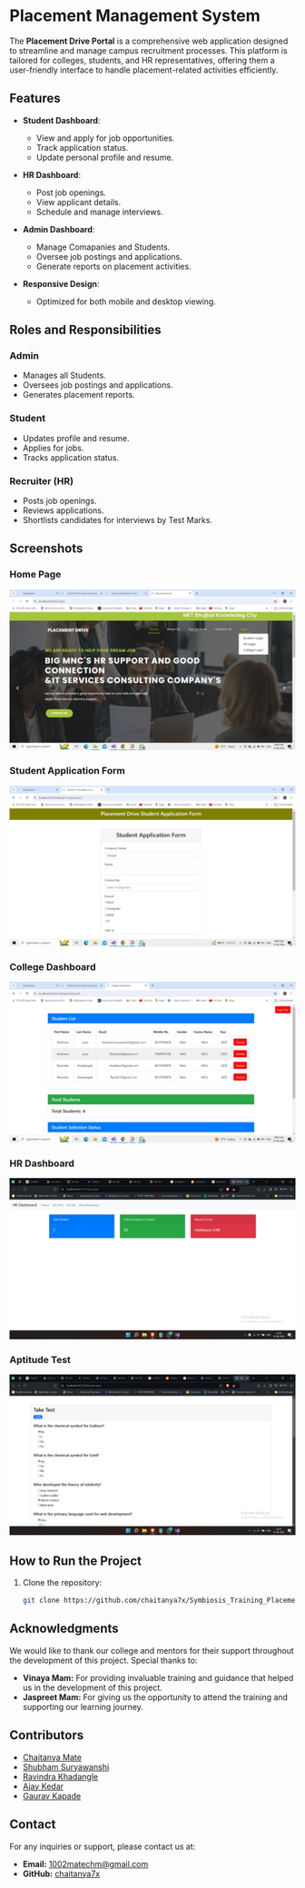 # Placement Management System

The **Placement Drive Portal** is a comprehensive web application designed to streamline and manage campus recruitment processes. This platform is tailored for colleges, students, and HR representatives, offering them a user-friendly interface to handle placement-related activities efficiently.

## Features

- **Student Dashboard**: 
  - View and apply for job opportunities.
  - Track application status.
  - Update personal profile and resume.

- **HR Dashboard**: 
  - Post job openings.
  - View applicant details.
  - Schedule and manage interviews.

- **Admin Dashboard**: 
  - Manage Comapanies and Students.
  - Oversee job postings and applications.
  - Generate reports on placement activities.

- **Responsive Design**: 
  - Optimized for both mobile and desktop viewing.

## Roles and Responsibilities

### Admin
- Manages all Students.
- Oversees job postings and applications.
- Generates placement reports.

### Student
- Updates profile and resume.
- Applies for jobs.
- Tracks application status.

### Recruiter (HR)
- Posts job openings.
- Reviews applications.
- Shortlists candidates for interviews by Test Marks.

## Screenshots

### Home Page
![Home Page](screenshots/Home-Page.jpg)

### Student Application Form
![Student Application Form](screenshots/Student-Application-Form.jpg)

### College Dashboard
![College Dashboard](screenshots/College-Dashboard.jpg)

### HR Dashboard
![HR Dashboard](screenshots/HR-Dashboard.png)

### Aptitude Test
![Aptitude Test](screenshots/Aptitude-Take-Test.png)


## How to Run the Project

1. Clone the repository:
   ```bash
   git clone https://github.com/chaitanya7x/Symbiosis_Training_Placement-Management-System-with-online-Test.git

## Acknowledgments

We would like to thank our college and mentors for their support throughout the development of this project. Special thanks to:

- **Vinaya Mam:** For providing invaluable training and guidance that helped us in the development of this project.
- **Jaspreet Mam:** For giving us the opportunity to attend the training and supporting our learning journey.

## Contributors

- [Chaitanya Mate](https://github.com/chaitanya7x)
- [Shubham Suryawanshi](https://github.com/shubham-suryawansh)
- [Ravindra Khadangle](https://github.com/Ravindra-Khadangale)
- [Ajay Kedar](https://github.com/ajaykedar123)
- [Gaurav Kapade](https://github.com/gauravkapade15)

## Contact

For any inquiries or support, please contact us at:

- **Email:** 1002matechm@gmail.com
- **GitHub:** [chaitanya7x](https://github.com/chaitanya7x)
